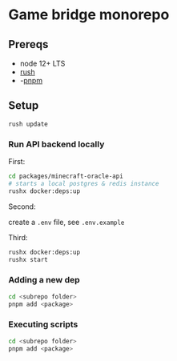 
# Game bridge monorepo

## Prereqs
- node 12+ LTS
- [rush](https://rushjs.io/pages/intro/get_started/)
- -[pnpm](https://pnpm.io/installation)

## Setup
```
rush update
```

### Run API backend locally

First:
```bash
cd packages/minecraft-oracle-api
# starts a local postgres & redis instance
rushx docker:deps:up 
  ```
Second:

create a `.env` file, see `.env.example`

Third:

```bash
rushx docker:deps:up
rushx start
```

### Adding a new dep
```bash
cd <subrepo folder>
pnpm add <package>
```

### Executing scripts
```bash
cd <subrepo folder>
pnpm add <package>
```